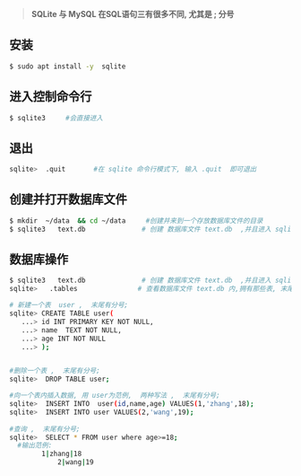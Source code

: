 > **SQLite 与 MySQL 在SQL语句三有很多不同, 尤其是 ; 分号** 

## 安装

```bash
$ sudo apt install -y  sqlite
```



## 进入控制命令行

```bash
$ sqlite3     #会直接进入
```



## 退出

```bash
sqlite>  .quit       #在 sqlite 命令行模式下, 输入 .quit  即可退出
```



## 创建并打开数据库文件

```bash
$ mkdir  ~/data  && cd ~/data     #创建并来到一个存放数据库文件的目录
$ sqlite3   text.db              # 创建 数据库文件 text.db  ,并且进入 sqlite 命令行
```



## 数据库操作

```bash
$ sqlite3   text.db              # 创建 数据库文件 text.db  ,并且进入 sqlite 命令行
sqlite>   .tables               # 查看数据库文件 text.db 内,拥有那些表, 末尾不能有 分号; 

# 新建一个表  user ,  末尾有分号; 
sqlite> CREATE TABLE user(
   ...> id INT PRIMARY KEY NOT NULL,
   ...> name  TEXT NOT NULL,
   ...> age INT NOT NULL
   ...> );


#删除一个表 ,  末尾有分号; 
sqlite>  DROP TABLE user;

#向一个表内插入数据, 用 user为范例,  两种写法 ,  末尾有分号; 
sqlite>  INSERT INTO  user(id,name,age) VALUES(1,'zhang',18);
sqlite>  INSERT INTO user VALUES(2,'wang',19);
 
#查询 ,  末尾有分号; 
sqlite>  SELECT * FROM user where age>=18;
  #输出范例: 
  		1|zhang|18
			2|wang|19	


```

